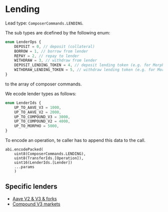 # Lending

Lead type: `ComposerCommands.LENDING`.

The sub types are dcefined by the following enum:

```Typescript
enum LenderOps {
    DEPOSIT = 0, // deposit (collateral)
    BORROW = 1, // borrow from lender
    REPAY = 2, // repay to lender
    WITHDRAW = 3, // withdraw from lender
    DEPOSIT_LENDING_TOKEN = 4, // deposit lending token (e.g. for Morpho Blue)
    WITHDRAW_LENDING_TOKEN = 5, // withdraw lending token (e.g. for Morpho Blue)
}
```

to the array of composer commands.

We ecode lender types as follows:

```Typescript
enum LenderIds {
    UP_TO_AAVE_V3 = 1000,
    UP_TO_AAVE_V2 = 2000,
    UP_TO_COMPOUND_V3 = 3000,
    UP_TO_COMPOUND_V2 = 4000,
    UP_TO_MORPHO = 5000,
}
```

To encode an operation, te caller has to append this data to the call.

```Solidity
abi.encodePacked(
    uint8(ComposerCommands.LENDING),
    uint8(TransferIds.[Operation]),
    uint16(LenderIds.[Lender])
    ...params
    )
```

## Specific lenders

* [Aave V2 & V3 & forks](./lending/aave.md)
* [Compound V3 markets](./lending/compound-v3.md)